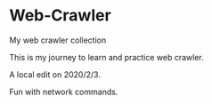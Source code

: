 # Web-Crawler
My web crawler collection

This is my journey to learn and practice web crawler.

A local edit on 2020/2/3.

Fun with network commands.
